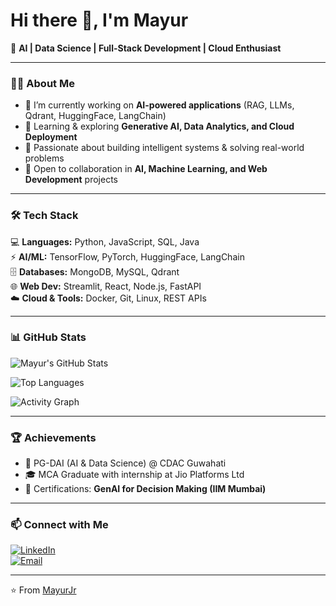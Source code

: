 # Hi there 👋, I'm Mayur  

🚀 **AI | Data Science | Full-Stack Development | Cloud Enthusiast**

---

### 👨‍💻 About Me  
- 🔭 I’m currently working on **AI-powered applications** (RAG, LLMs, Qdrant, HuggingFace, LangChain)  
- 🌱 Learning & exploring **Generative AI, Data Analytics, and Cloud Deployment**  
- 🎯 Passionate about building intelligent systems & solving real-world problems  
- 🤝 Open to collaboration in **AI, Machine Learning, and Web Development** projects  

---

### 🛠️ Tech Stack  
💻 **Languages:** Python, JavaScript, SQL, Java  
⚡ **AI/ML:** TensorFlow, PyTorch, HuggingFace, LangChain  
🗄️ **Databases:** MongoDB, MySQL, Qdrant  
🌐 **Web Dev:** Streamlit, React, Node.js, FastAPI  
☁️ **Cloud & Tools:** Docker, Git, Linux, REST APIs  

---

### 📊 GitHub Stats  
![Mayur's GitHub Stats](https://github-readme-stats.vercel.app/api?username=MayurJr&show_icons=true&theme=tokyonight)  

![Top Languages](https://github-readme-stats.vercel.app/api/top-langs/?username=MayurJr&layout=compact&theme=tokyonight)  

![Activity Graph](https://github-readme-activity-graph.vercel.app/graph?username=MayurJr&theme=tokyonight)  

---

### 🏆 Achievements  
- 📜 PG-DAI (AI & Data Science) @ CDAC Guwahati  
- 🎓 MCA Graduate with internship at Jio Platforms Ltd  
- 🥇 Certifications: **GenAI for Decision Making (IIM Mumbai)**  

---

### 📫 Connect with Me  
[![LinkedIn](https://img.shields.io/badge/LinkedIn-blue?logo=linkedin&logoColor=white)](https://linkedin.com/in/mayur-bhope-69b376149/)   
[![Email](https://img.shields.io/badge/Email-D14836?logo=gmail&logoColor=white)](mailto:bhopemayur@gmail.com)  

---
⭐️ From [MayurJr](https://github.com/MayurJr)

